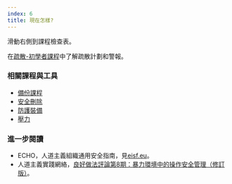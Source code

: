 ```yaml
---
index: 6
title: 現在怎樣?
---
```

滑動右側到課程檢查表。

在[疏散-初學者課程](umbrella://incident-response/evacuation/beginner)中了解疏散計劃和警報。

### 相關課程與工具

*   [備份課程](umbrella://information/backing-up)
*   [安全刪除](umbrella://information/safely-deleting)
*   [防護裝備](umbrella://travel/protective-equipment)
*   [壓力](umbrella://stress/stress)

### 進一步閱讀

*   ECHO，人道主義組織通用安全指南，見[eisf.eu](https://www.eisf.eu/library/generic-security-guide-for-humanitarian-organisations/)。
*   人道主義實踐網絡，[良好做法評論第8期：暴力環境中的操作安全管理（修訂版）](http://odihpn.org/wp-content/uploads/2010/11/GPR_8_revised2.pdf)。